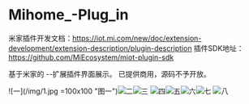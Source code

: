 # Mihome_-Plug_in
米家插件开发文档：https://iot.mi.com/new/doc/extension-development/extension-description/plugin-description
插件SDK地址：https://github.com/MiEcosystem/miot-plugin-sdk

基于米家的 --扩展插件界面展示。
已提供商用，源码不予开放。

![一](/img/1.jpg =100x100 "图一")![二](/img/2.jpg "图二")![三](/img/3.jpg "图三")
![四](/img/4.jpg "图四")![五](/img/5.jpg "图五")![六](/img/6.jpg "图六")![七](/img/7.jpg "图七")
![八](/img/8.jpg "图八")


